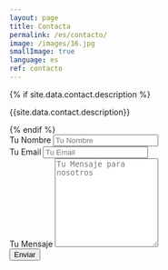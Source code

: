```yaml
---
layout: page
title: Contacta
permalink: /es/contacto/
image: /images/16.jpg
smallImage: true
language: es
ref: contacto
---
```

<div class="form-box">
  <div class="contact-head">
    {% if site.data.contact.description %}
      <p class="contact-description">{{site.data.contact.description}}</p>
    {% endif %}
  </div>
  <form class="form" action="{% if site.data.contact.email %}https://formspree.io/f/{{site.data.contact.email}}{% else %}#{% endif %}" method="POST">
    <div class="form__group">
      <label class="form__label screen-reader-text" for="form-name">Tu Nombre</label>
      <input class="form__input" id="form-name" type="text" name="name" placeholder="Tu Nombre" required>
    </div>
    <div class="form__group">
      <label class="form__label screen-reader-text" for="form-email">Tu Email</label>
      <input class="form__input" id="form-email" type="email" name="_replyto" placeholder="Tu Email" required>
    </div>
    <div class="form__group">
      <label class="form__label screen-reader-text" for="form-text">Tu Mensaje</label>
      <textarea class="form__input" id="form-text" name="text" rows="10" placeholder="Tu Mensaje para nosotros" required></textarea>
    </div>
    <div class="form__group">
      <button class="button button--primary" type="submit">Enviar</button>
    </div>
  </form>
</div>